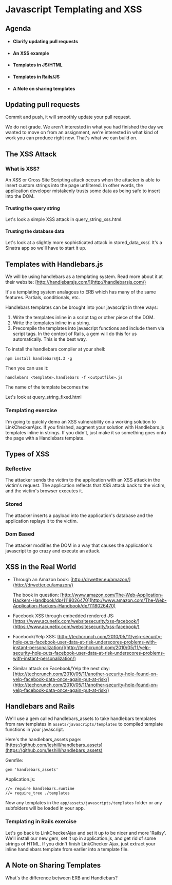 # Javascript Templating and XSS

## Agenda

* #### Clarify updating pull requests
* #### An XSS example
* #### Templates in JS/HTML
* #### Templates in Rails/JS
* #### A Note on sharing templates

## Updating pull requests
Commit and push, it will smoothly update your pull request.  

We do not grade.  We aren't interested in what you had finished the day we wanted to move on from an assignment, we're interested in what kind of work you can produce right now.  That's what we can build on.

## The XSS Attack
### What is XSS?
An XSS or Cross Site Scripting attack occurs when the attacker is able to insert custom strings into the page unfiltered.  In other words, the application developer mistakenly trusts some data as being safe to insert into the DOM.  
#### Trusting the query string
Let's look a simple XSS attack in query_string_xss.html.  
#### Trusting the database data
Let's look at a slightly more sophisticated attack in stored_data_xss/.  It's a Sinatra app so we'll have to start it up.

## Templates with Handlebars.js

We will be using handlebars as a templating system.  Read more about it at their website: [http://handlebarsjs.com/](http://handlebarsjs.com/)

It's a templating system analagous to ERB which has many of the same features.  Partials, conditionals, etc.

Handlebars templates can be brought into your javascript in three ways:

1. Write the templates inline in a script tag or other piece of the DOM.
2. Write the templates inline in a string.
2. Precompile the templates into javascript functions and include them via script tags.  In the context of Rails, a gem will do this for us automatically.  This is the best way.

To install the handlebars compiler at your shell:

`npm install handlebars@1.3 -g`

Then you can use it:

`handlebars <template>.handlebars -f <outputfile>.js`

The name of the template becomes the 

Let's look at  query_string_fixed.html

### Templating exercise

I'm going to quickly demo an XSS vulnerability on a working solution to LinkCheckerAjax.  If you finished, augment your solution with Handlebars.js templates inline in strings. If you didn't, just make it so something goes onto the page with a Handlebars template.

## Types of XSS
### Reflective
The attacker sends the victim to the application with an XSS attack in the victim's request.  The application reflects that XSS attack back to the victim, and the victim's browser executes it.
### Stored
The attacker inserts a payload into the application's database and the application replays it to the victim.
### Dom Based
The attacker modifies the DOM in a way that causes the application's javascript to go crazy and execute an attack.

## XSS in the Real World
* Through an Amazon book: [http://drwetter.eu/amazon/](http://drwetter.eu/amazon/)

   The book in question: [http://www.amazon.com/The-Web-Application-Hackers-Handbook/dp/1118026470](http://www.amazon.com/The-Web-Application-Hackers-Handbook/dp/1118026470)
* Facebook XSS through embedded rendered JS: [https://www.acunetix.com/websitesecurity/xss-facebook/](https://www.acunetix.com/websitesecurity/xss-facebook/)
* Facebook/Yelp XSS: [http://techcrunch.com/2010/05/11/yelp-security-hole-puts-facebook-user-data-at-risk-underscores-problems-with-instant-personalization/](http://techcrunch.com/2010/05/11/yelp-security-hole-puts-facebook-user-data-at-risk-underscores-problems-with-instant-personalization/)
* Similar attack on Facebook/Yelp the next day: [http://techcrunch.com/2010/05/11/another-security-hole-found-on-yelp-facebook-data-once-again-put-at-risk/](http://techcrunch.com/2010/05/11/another-security-hole-found-on-yelp-facebook-data-once-again-put-at-risk/)

## Handlebars and Rails
We'll use a gem called handlebars_assets to take handlebars templates from raw templates in `assets/javascripts/templates` to compiled template functions in your javascript.

Here's the handlebars_assets page: [https://github.com/leshill/handlebars_assets](https://github.com/leshill/handlebars_assets)

Gemfile:

```gem 'handlebars_assets'```

Application.js:

```
//= require handlebars.runtime
//= require_tree ./templates
```

Now any templates in the `app/assets/javascripts/templates` folder or any subfolders will be loaded in your app.

### Templating in Rails exercise

Let's go back to LinkCheckerAjax and set it up to be nicer and more 'Railsy'.  We'll install our new gem, set it up in application.js, and get rid of some strings of HTML.  If you didn't finish LinkChecker Ajax, just extract your inline handlebars template from earlier into a template file.

## A Note on Sharing Templates

What's the difference between ERB and Handlebars?

	